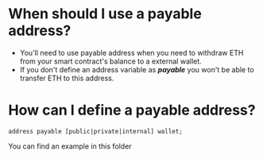 # When should I use a payable address?

- You'll need to use payable address when you need to withdraw ETH from your smart contract's balance to a external wallet.
- If you don't define an address variable as **_payable_** you won't be able to transfer ETH to this address.

# How can I define a payable address?

`address payable [public|private|internal] wallet;`

You can find an example in this folder
